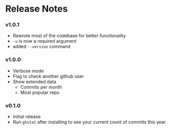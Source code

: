 # Release Notes

### v1.0.1

* Rewrote most of the codebase for better functionality
* `-u` is now a required argument
* added `--version` command

### v1.0.0

* Verbose mode
* Flag to check another github user
* Show extended data
    * Commits per month
    * Most popular repo

### v0.1.0

* Initial release
* Run `ghstat` after installing to see your current count of commits this year
